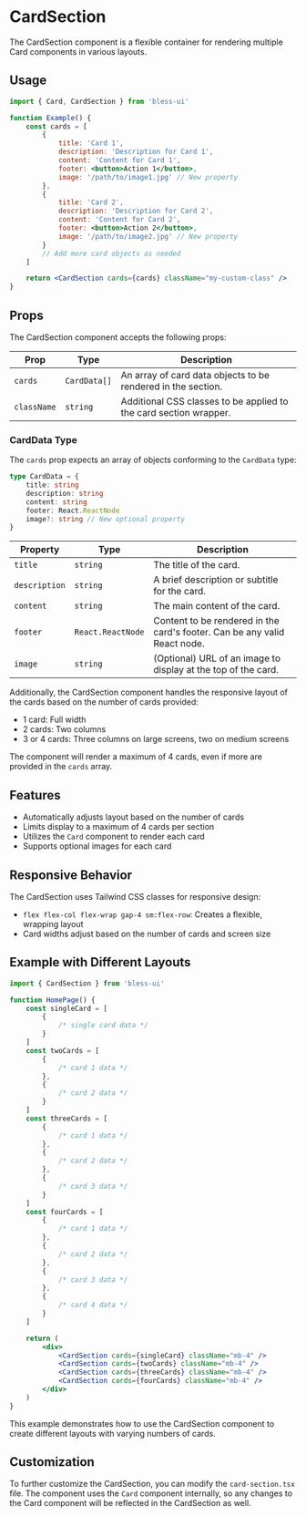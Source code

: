 # CardSection

The CardSection component is a flexible container for rendering multiple Card components in various layouts.

## Usage

```jsx
import { Card, CardSection } from 'bless-ui'

function Example() {
	const cards = [
		{
			title: 'Card 1',
			description: 'Description for Card 1',
			content: 'Content for Card 1',
			footer: <button>Action 1</button>,
			image: '/path/to/image1.jpg' // New property
		},
		{
			title: 'Card 2',
			description: 'Description for Card 2',
			content: 'Content for Card 2',
			footer: <button>Action 2</button>,
			image: '/path/to/image2.jpg' // New property
		}
		// Add more card objects as needed
	]

	return <CardSection cards={cards} className="my-custom-class" />
}
```

## Props

The CardSection component accepts the following props:

| Prop        | Type         | Description                                                       |
| ----------- | ------------ | ----------------------------------------------------------------- |
| `cards`     | `CardData[]` | An array of card data objects to be rendered in the section.      |
| `className` | `string`     | Additional CSS classes to be applied to the card section wrapper. |

### CardData Type

The `cards` prop expects an array of objects conforming to the `CardData` type:

```typescript
type CardData = {
	title: string
	description: string
	content: string
	footer: React.ReactNode
	image?: string // New optional property
}
```

| Property      | Type              | Description                                                               |
| ------------- | ----------------- | ------------------------------------------------------------------------- |
| `title`       | `string`          | The title of the card.                                                    |
| `description` | `string`          | A brief description or subtitle for the card.                             |
| `content`     | `string`          | The main content of the card.                                             |
| `footer`      | `React.ReactNode` | Content to be rendered in the card's footer. Can be any valid React node. |
| `image`       | `string`          | (Optional) URL of an image to display at the top of the card.             |

Additionally, the CardSection component handles the responsive layout of the cards based on the number of cards provided:

- 1 card: Full width
- 2 cards: Two columns
- 3 or 4 cards: Three columns on large screens, two on medium screens

The component will render a maximum of 4 cards, even if more are provided in the `cards` array.

## Features

- Automatically adjusts layout based on the number of cards
- Limits display to a maximum of 4 cards per section
- Utilizes the `Card` component to render each card
- Supports optional images for each card

## Responsive Behavior

The CardSection uses Tailwind CSS classes for responsive design:

- `flex flex-col flex-wrap gap-4 sm:flex-row`: Creates a flexible, wrapping layout
- Card widths adjust based on the number of cards and screen size

## Example with Different Layouts

```jsx
import { CardSection } from 'bless-ui'

function HomePage() {
	const singleCard = [
		{
			/* single card data */
		}
	]
	const twoCards = [
		{
			/* card 1 data */
		},
		{
			/* card 2 data */
		}
	]
	const threeCards = [
		{
			/* card 1 data */
		},
		{
			/* card 2 data */
		},
		{
			/* card 3 data */
		}
	]
	const fourCards = [
		{
			/* card 1 data */
		},
		{
			/* card 2 data */
		},
		{
			/* card 3 data */
		},
		{
			/* card 4 data */
		}
	]

	return (
		<div>
			<CardSection cards={singleCard} className="mb-4" />
			<CardSection cards={twoCards} className="mb-4" />
			<CardSection cards={threeCards} className="mb-4" />
			<CardSection cards={fourCards} className="mb-4" />
		</div>
	)
}
```

This example demonstrates how to use the CardSection component to create different layouts with varying numbers of cards.

## Customization

To further customize the CardSection, you can modify the `card-section.tsx` file. The component uses the `Card` component internally, so any changes to the Card component will be reflected in the CardSection as well.
